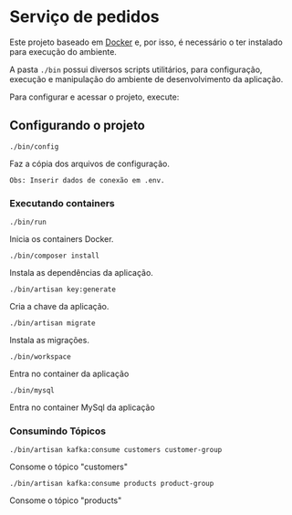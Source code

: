 # Serviço de pedidos

Este projeto baseado em [Docker](https://www.docker.com/) e, por isso, é necessário o ter instalado para execução do ambiente.

A pasta `./bin` possui diversos scripts utilitários, para configuração, execução e manipulação do ambiente de desenvolvimento da aplicação.

Para configurar e acessar o projeto, execute:

## Configurando o projeto

```
./bin/config
```
Faz a cópia dos arquivos de configuração.

```
Obs: Inserir dados de conexão em .env.
```

### Executando containers
```
./bin/run
```
Inicia os containers Docker.

```
./bin/composer install
```
Instala as dependências da aplicação.

```
./bin/artisan key:generate
```
Cria a chave da aplicação.

```
./bin/artisan migrate
```
Instala as migrações.

```
./bin/workspace
```
Entra no container da aplicação

```
./bin/mysql
```
Entra no container MySql da aplicação

### Consumindo Tópicos
```
./bin/artisan kafka:consume customers customer-group
```
Consome o tópico "customers"

```
./bin/artisan kafka:consume products product-group
```
Consome o tópico "products"
